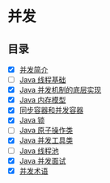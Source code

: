 # 并发

## 目录

* [x] [并发简介](并发简介.md)
* [ ] [Java 线程基础]()
* [x] [Java 并发机制的底层实现](Java并发机制的底层实现.md)
* [x] [Java 内存模型](Java内存模型.md)
* [x] [同步容器和并发容器](同步容器和并发容器.md)
* [x] [Java 锁](Java锁.md)
* [ ] [Java 原子操作类](Java原子操作类.md)
* [x] [Java 并发工具类](Java并发工具类.md)
* [ ] [Java 线程池]()
* [x] [Java 并发面试](Java并发面试.md)
* [x] [并发术语](并发术语.md)
